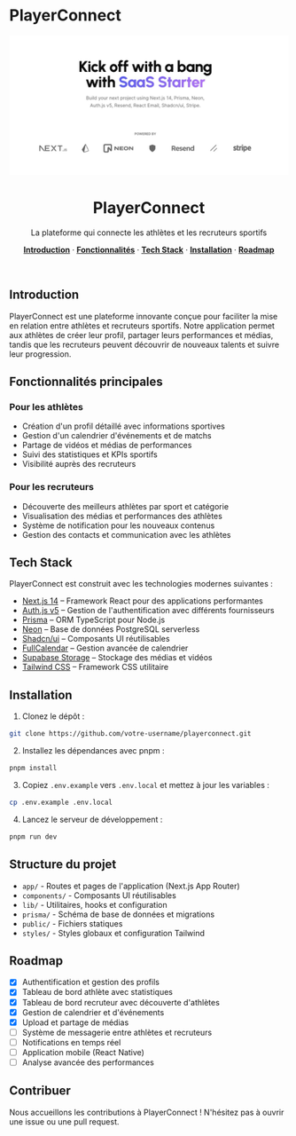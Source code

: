 # PlayerConnect

<p align="center">
  <img alt="PlayerConnect" src="public/og.jpg">
  <h1 align="center">PlayerConnect</h1>
</p>

<p align="center">
  La plateforme qui connecte les athlètes et les recruteurs sportifs
</p>

<p align="center">
  <a href="#introduction"><strong>Introduction</strong></a> ·
  <a href="#fonctionnalités-principales"><strong>Fonctionnalités</strong></a> ·
  <a href="#tech-stack"><strong>Tech Stack</strong></a> ·
  <a href="#installation"><strong>Installation</strong></a> ·
  <a href="#roadmap"><strong>Roadmap</strong></a>
</p>
<br/>

## Introduction

PlayerConnect est une plateforme innovante conçue pour faciliter la mise en relation entre athlètes et recruteurs sportifs. Notre application permet aux athlètes de créer leur profil, partager leurs performances et médias, tandis que les recruteurs peuvent découvrir de nouveaux talents et suivre leur progression.

## Fonctionnalités principales

### Pour les athlètes

- Création d'un profil détaillé avec informations sportives
- Gestion d'un calendrier d'événements et de matchs
- Partage de vidéos et médias de performances
- Suivi des statistiques et KPIs sportifs
- Visibilité auprès des recruteurs

### Pour les recruteurs

- Découverte des meilleurs athlètes par sport et catégorie
- Visualisation des médias et performances des athlètes
- Système de notification pour les nouveaux contenus
- Gestion des contacts et communication avec les athlètes

## Tech Stack

PlayerConnect est construit avec les technologies modernes suivantes :

- [Next.js 14](https://nextjs.org/) – Framework React pour des applications performantes
- [Auth.js v5](https://authjs.dev/) – Gestion de l'authentification avec différents fournisseurs
- [Prisma](https://www.prisma.io/) – ORM TypeScript pour Node.js
- [Neon](https://neon.tech/) – Base de données PostgreSQL serverless
- [Shadcn/ui](https://ui.shadcn.com/) – Composants UI réutilisables
- [FullCalendar](https://fullcalendar.io/) – Gestion avancée de calendrier
- [Supabase Storage](https://supabase.com/) – Stockage des médias et vidéos
- [Tailwind CSS](https://tailwindcss.com/) – Framework CSS utilitaire

## Installation

1. Clonez le dépôt :

```bash
git clone https://github.com/votre-username/playerconnect.git
```

2. Installez les dépendances avec pnpm :

```sh
pnpm install
```

3. Copiez `.env.example` vers `.env.local` et mettez à jour les variables :

```sh
cp .env.example .env.local
```

4. Lancez le serveur de développement :

```sh
pnpm run dev
```

## Structure du projet

- `app/` - Routes et pages de l'application (Next.js App Router)
- `components/` - Composants UI réutilisables
- `lib/` - Utilitaires, hooks et configuration
- `prisma/` - Schéma de base de données et migrations
- `public/` - Fichiers statiques
- `styles/` - Styles globaux et configuration Tailwind

## Roadmap

- [x] Authentification et gestion des profils
- [x] Tableau de bord athlète avec statistiques
- [x] Tableau de bord recruteur avec découverte d'athlètes
- [x] Gestion de calendrier et d'événements
- [x] Upload et partage de médias
- [ ] Système de messagerie entre athlètes et recruteurs
- [ ] Notifications en temps réel
- [ ] Application mobile (React Native)
- [ ] Analyse avancée des performances

## Contribuer

Nous accueillons les contributions à PlayerConnect ! N'hésitez pas à ouvrir une issue ou une pull request.
